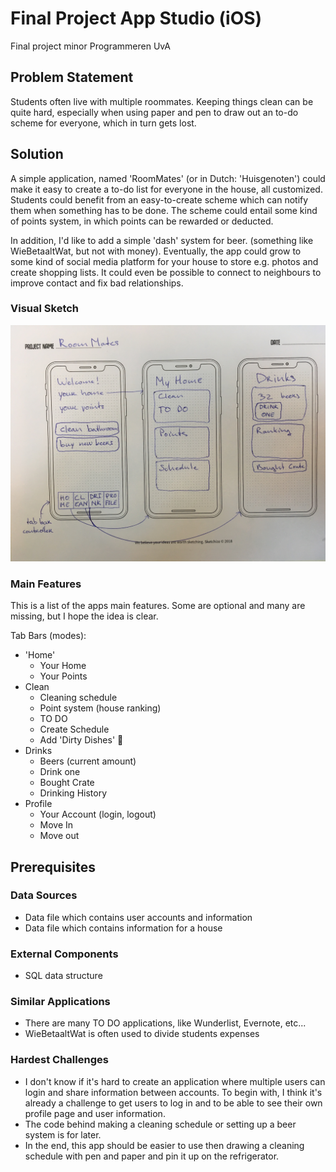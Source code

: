 # Final Project App Studio (iOS)
Final project minor Programmeren UvA

## Problem Statement
Students often live with multiple roommates. Keeping things clean can be quite hard, especially when using paper and pen to draw out an to-do scheme for everyone, which in turn gets lost. 


## Solution
A simple application, named 'RoomMates' (or in Dutch: 'Huisgenoten') could make it easy to create a to-do list for everyone in the house, all customized. Students could benefit from an easy-to-create scheme which can notify them when something has to be done. The scheme could entail some kind of points system, in which points can be rewarded or deducted. 

In addition, I'd like to add a simple 'dash' system for beer. (something like WieBetaaltWat, but not with money). Eventually, the app could grow to some kind of social media platform for your house to store e.g. photos and create shopping lists. It could even be possible to connect to neighbours to improve contact and fix bad relationships.

### Visual Sketch

![visual_sketch](doc/visual_sketch.JPG)


### Main Features
This is a list of the apps main features. Some are optional and many are missing, but I hope the idea is clear.

Tab Bars (modes):
* 'Home'
  * Your Home
  * Your Points
* Clean
  * Cleaning schedule
  * Point system (house ranking)
  * TO DO
  * Create Schedule
  * Add 'Dirty Dishes' :sponge:
* Drinks
  * Beers (current amount)
  * Drink one
  * Bought Crate
  * Drinking History
* Profile
  * Your Account (login, logout)
  * Move In
  * Move out


## Prerequisites

### Data Sources
* Data file which contains user accounts and information
* Data file which contains information for a house 

### External Components
* SQL data structure

### Similar Applications
* There are many TO DO applications, like Wunderlist, Evernote, etc...
* WieBetaaltWat is often used to divide students expenses

### Hardest Challenges
* I don't know if it's hard to create an application where multiple users can login and share information between accounts. To begin with, I think it's already a challenge to get users to log in and to be able to see their own profile page and user information.
* The code behind making a cleaning schedule or setting up a beer system is for later.
* In the end, this app should be easier to use then drawing a cleaning schedule with pen and paper and pin it up on the refrigerator.



